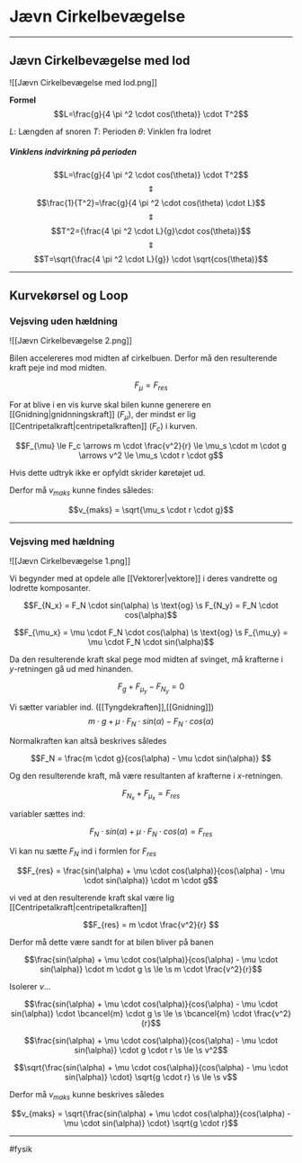 # Jævn Cirkelbevægelse

---

## Jævn Cirkelbevægelse med lod
![[Jævn Cirkelbevægelse med lod.png]]

**Formel**
$$L=\frac{g}{4 \pi ^2 \cdot cos(\theta)} \cdot T^2$$

$L$: Længden af snoren
$T$: Perioden
$\theta$: Vinklen fra lodret

##### Vinklens indvirkning på perioden
$$L=\frac{g}{4 \pi ^2 \cdot cos(\theta)} \cdot T^2$$
$$\Updownarrow$$
$$\frac{1}{T^2}=\frac{g}{4 \pi ^2 \cdot cos(\theta) \cdot L}$$
$$\Updownarrow$$
$$T^2={\frac{4 \pi ^2 \cdot L}{g}\cdot cos(\theta)}$$
$$\Updownarrow$$
$$T=\sqrt{\frac{4 \pi ^2 \cdot L}{g}} \cdot \sqrt{cos(\theta)}$$

---

## Kurvekørsel og Loop

### Vejsving uden hældning
![[Jævn Cirkelbevægelse 2.png]]

Bilen accelereres mod midten af cirkelbuen. Derfor må den resulterende kraft peje ind mod midten.

$$F_\mu = F_{res}$$

For at blive i en vis kurve skal bilen kunne generere en [[Gnidning|gnidnningskraft]] ($F_{\mu}$), der mindst er lig [[Centripetalkraft|centripetalkraften]] ($F_c$) i kurven.

$$F_{\mu} \le F_c \arrows m \cdot  \frac{v^2}{r} \le \mu_s \cdot m \cdot g \arrows v^2 \le \mu_s \cdot r \cdot g$$

Hvis dette udtryk ikke er opfyldt skrider køretøjet ud.

Derfor må $v_{maks}$ kunne findes således:

$$v_{maks} = \sqrt{\mu_s \cdot r \cdot g}$$

---
### Vejsving med hældning
![[Jævn Cirkelbevægelse 1.png]]

Vi begynder med at opdele alle [[Vektorer|vektore]] i deres vandrette og lodrette komposanter.

$$F_{N_x} = F_N \cdot sin(\alpha) \s \text{og} \s F_{N_y} = F_N \cdot cos(\alpha)$$

$$F_{\mu_x} = \mu \cdot F_N \cdot cos(\alpha) \s \text{og} \s F_{\mu_y} = \mu \cdot F_N \cdot sin(\alpha)$$

Da den resulterende kraft skal pege mod midten af svinget, må krafterne i $y$-retningen gå ud med hinanden.

$$F_g + F_{\mu_y} - F_{N_y} = 0$$

Vi sætter variabler ind. ([[Tyngdekraften]],[[Gnidning]])
$$m \cdot g + \mu \cdot F_N \cdot sin(\alpha) - F_N \cdot cos(\alpha)$$

Normalkraften kan altså beskrives således 

$$F_N =  \frac{m \cdot g}{cos(\alpha) - \mu \cdot sin(\alpha)} $$

Og den resulterende kraft, må være resultanten af krafterne i $x$-retningen.

$$F_{N_x} + F_{\mu_x} = F_{res}$$

variabler sættes ind: 

$$F_N \cdot sin(\alpha) + \mu \cdot F_N \cdot cos(\alpha) = F_{res}$$

Vi kan nu sætte $F_N$ ind i formlen for $F_{res}$

$$F_{res} =  \frac{sin(\alpha) + \mu \cdot cos(\alpha)}{cos(\alpha) - \mu \cdot sin(\alpha)} \cdot m \cdot g$$

vi ved at den resulterende kraft skal være lig [[Centripetalkraft|centripetalkraften]]

$$F_{res} = m \cdot  \frac{v^2}{r} $$

Derfor må dette være sandt for at bilen bliver på banen

$$\frac{sin(\alpha) + \mu \cdot cos(\alpha)}{cos(\alpha) - \mu \cdot sin(\alpha)} \cdot m \cdot g \s \le \s m \cdot  \frac{v^2}{r}$$
 
 Isolerer $v$...
 
 $$\frac{sin(\alpha) + \mu \cdot cos(\alpha)}{cos(\alpha) - \mu \cdot sin(\alpha)} \cdot \bcancel{m} \cdot g \s \le \s \bcancel{m} \cdot  \frac{v^2}{r}$$
 
 $$\frac{sin(\alpha) + \mu \cdot cos(\alpha)}{cos(\alpha) - \mu \cdot sin(\alpha)} \cdot g \cdot r \s \le \s v^2$$
 
  $$\sqrt{\frac{sin(\alpha) + \mu \cdot cos(\alpha)}{cos(\alpha) - \mu \cdot sin(\alpha)} \cdot} \sqrt{g \cdot r} \s \le \s v$$
  
  Derfor må $v_{maks}$ kunne beskrives således

$$v_{maks} = \sqrt{\frac{sin(\alpha) + \mu \cdot cos(\alpha)}{cos(\alpha) - \mu \cdot sin(\alpha)} \cdot} \sqrt{g \cdot r}$$

---
#fysik 
